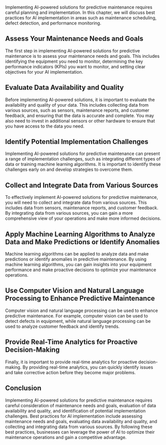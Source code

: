 
Implementing AI-powered solutions for predictive maintenance requires careful planning and implementation. In this chapter, we will discuss best practices for AI implementation in areas such as maintenance scheduling, defect detection, and performance monitoring.

Assess Your Maintenance Needs and Goals
---------------------------------------

The first step in implementing AI-powered solutions for predictive maintenance is to assess your maintenance needs and goals. This includes identifying the equipment you need to monitor, determining the key performance indicators (KPIs) you want to monitor, and setting clear objectives for your AI implementation.

Evaluate Data Availability and Quality
--------------------------------------

Before implementing AI-powered solutions, it is important to evaluate the availability and quality of your data. This includes collecting data from various sources, such as sensors, maintenance reports, and customer feedback, and ensuring that the data is accurate and complete. You may also need to invest in additional sensors or other hardware to ensure that you have access to the data you need.

Identify Potential Implementation Challenges
--------------------------------------------

Implementing AI-powered solutions for predictive maintenance can present a range of implementation challenges, such as integrating different types of data or training machine learning algorithms. It is important to identify these challenges early on and develop strategies to overcome them.

Collect and Integrate Data from Various Sources
-----------------------------------------------

To effectively implement AI-powered solutions for predictive maintenance, you will need to collect and integrate data from various sources. This includes data from sensors, maintenance reports, and customer feedback. By integrating data from various sources, you can gain a more comprehensive view of your operations and make more informed decisions.

Apply Machine Learning Algorithms to Analyze Data and Make Predictions or Identify Anomalies
--------------------------------------------------------------------------------------------

Machine learning algorithms can be applied to analyze data and make predictions or identify anomalies in predictive maintenance. By using machine learning algorithms, you can gain insights into your equipment performance and make proactive decisions to optimize your maintenance operations.

Use Computer Vision and Natural Language Processing to Enhance Predictive Maintenance
-------------------------------------------------------------------------------------

Computer vision and natural language processing can be used to enhance predictive maintenance. For example, computer vision can be used to detect defects in equipment, while natural language processing can be used to analyze customer feedback and identify trends.

Provide Real-Time Analytics for Proactive Decision-Making
---------------------------------------------------------

Finally, it is important to provide real-time analytics for proactive decision-making. By providing real-time analytics, you can quickly identify issues and take corrective action before they become major problems.

Conclusion
----------

Implementing AI-powered solutions for predictive maintenance requires careful consideration of maintenance needs and goals, evaluation of data availability and quality, and identification of potential implementation challenges. Best practices for AI implementation include assessing maintenance needs and goals, evaluating data availability and quality, and collecting and integrating data from various sources. By following these best practices, businesses can leverage the power of AI to optimize their maintenance operations and gain a competitive advantage.
